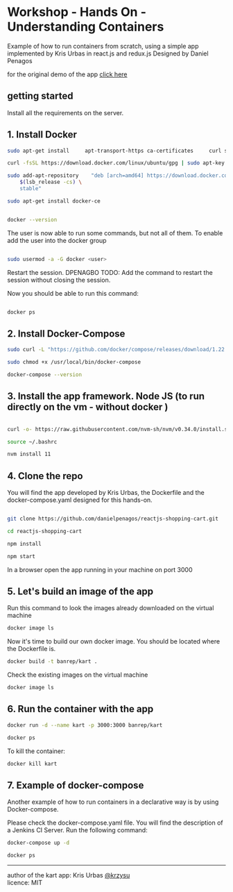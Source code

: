 # Workshop - Hands On - Understanding Containers


Example of how to run containers from scratch, using a simple app implemented by Kris Urbas in react.js and redux.js 
Designed by Daniel Penagos

for the original demo of the app [click here](http://krzysu.github.io/reactjs-shopping-cart/)

## getting started

Install all the requirements on the server.

## 1. Install Docker

```sh
sudo apt-get install     apt-transport-https ca-certificates     curl software-properties-common

curl -fsSL https://download.docker.com/linux/ubuntu/gpg | sudo apt-key add -

sudo add-apt-repository    "deb [arch=amd64] https://download.docker.com/linux/ubuntu \
    $(lsb_release -cs) \
    stable"

sudo apt-get install docker-ce


docker --version

```

The user is now able to run some commands, but not all of them. To enable add the user into the docker group

```sh

sudo usermod -a -G docker <user>

```

Restart the session. 
DPENAGBO TODO: Add the command to restart the session without closing the session.

Now you should be able to run this command:
```sh

docker ps

```

## 2. Install Docker-Compose

```sh
sudo curl -L "https://github.com/docker/compose/releases/download/1.22.0/docker-compose-$(uname -s)-$(uname -m)" -o /usr/local/bin/docker-compose

sudo chmod +x /usr/local/bin/docker-compose

docker-compose --version

```

## 3. Install the app framework. Node JS (to run directly on the vm - without docker )

```sh

curl -o- https://raw.githubusercontent.com/nvm-sh/nvm/v0.34.0/install.sh | bash

source ~/.bashrc

nvm install 11

```

## 4. Clone the repo 

You will find the app developed by Kris Urbas, the Dockerfile and the docker-compose.yaml designed for this hands-on.

```sh

git clone https://github.com/danielpenagos/reactjs-shopping-cart.git

cd reactjs-shopping-cart

npm install

npm start

```

In a browser open the app running in your machine on port 3000

## 5. Let's build an image of the app

Run this command to look the images already downloaded on the virtual machine

```sh
docker image ls
```

Now it's time to build our own docker image. You should be located where the Dockerfile is. 

```sh
docker build -t banrep/kart .
```

Check the existing images on the virtual machine

```sh
docker image ls
```
## 6. Run the container with the app

```sh
docker run -d --name kart -p 3000:3000 banrep/kart

docker ps

```

To kill the container:


```sh
docker kill kart
```

## 7. Example of docker-compose

Another example of how to run containers in a declarative way is by using Docker-compose. 

Please check the docker-compose.yaml file. You will find the description of a Jenkins CI Server. Run the following command:

```sh
docker-compose up -d

docker ps
```

* * *

author of the kart app: Kris Urbas [@krzysu](https://twitter.com/krzysu)   
licence: MIT
